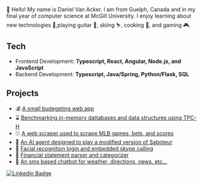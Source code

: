 👋 Hello! My name is Daniel Van Acker. I am from Guelph, Canada and in my final year of computer science at McGill University. I enjoy learning about new technologies 💾,playing guitar 🎸, skiing ⛷, cooking 🍗, and gaming 🎮.

## Tech
- Frontend Development: **Typescript, React, Angular, Node.js, and JavaScript**
- Backend Development: **Typescript, Java/Spring, Python/Flask, SQL**

## Projects
- 💰 [A small budegeting web app](https://github.com/danielvanacker/BudgetApp)
- ⌛️ [Benchmarking in-memory dattabases and data structures using TPC-H](https://github.com/danielvanacker/TpchBenchmarking)
- ⚾️ [A web scraper used to scrape MLB games, bets, and scores](https://github.com/danielvanacker/mock-bet)
- 🎲 [An AI agent designed to play a modified version of Saboteur](https://github.com/danielvanacker/SaboteurComp424)
- 🤪 [Facial recognition login and embedded skype calling](https://github.com/danielvanacker/McHacks2019)
- 📄 [Financial statement parser and categorizer](https://github.com/danielvanacker/Blochacks2018)
- 🤖 [An sms based chatbot for weather, directions, news, etc...](https://github.com/blueNoteb5/mchacks-mr-worldwide)

[![Linkedin Badge](https://img.shields.io/badge/Linkedin-Daniel-blue?style=flat-square&logo=Linkedin&logoColor=white&link=https://www.linkedin.com/in/danvanacker/)](https://www.linkedin.com/in/danvanacker/)
